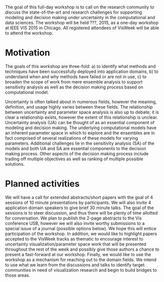 

The goal of this full-day workshop is to call on the research community to
discuss the state-of-the-art and research challenges for supporting modeling
and decision making under uncertainty in the computational and data sciences.
The workshop will be held ???, 2015, as a one-day workshop at IEEE VIS 2015 
in Chicago. All registered attendees of VisWeek will be able to attend 
the workshop.

# Motivation

The goals of this workshop are three-fold: a) to identify what methods and
techniques have been successfully deployed into application domains, b) to
understand when and why methods have failed or are not in use, c) to broaden
the scope of work from mere ensemble analysis to support sensitivity analysis
as well as the decision making process based on computational model.

Uncertainty is often talked about in numerous fields, however the meaning,
definition, and usage highly varies between these fields. The relationship
between uncertainty and parameter space analysis is also up to debate; it is
clear a relationship exists, however the extent of this relationship is
unclear. Uncertainty analysis (UA) can be thought of as an essential component
of modeling and decision making. The underlying computational models have an
inherent parameter space in which to explore and the ensembles are in fact
comprised of several realizations of these models for varying parameters.
Additional challenges lie in the sensitivity analysis (SA) of the models and
both UA and SA are essential components to the decision making process. Other
aspects of the decision making process include trading off multiple objectives
as well as ranking of multiple possible solutions.

# Planned activities

We will have a call for extended abstracts/short papers with the goal of 4
sessions of 10 minute presentations by participants. We will also invite 4
application domain speakers to give brief 30 minute talks. The goal of the
sessions is to steer discussion, and thus there will be plenty of time allotted
for conversation. We plan to publish the 2-page abstracts to the Vis
conference USB, however we will also invite worthy submissions to a special
issue of a journal (possible options below). We hope this will entice
participation of the workshop. In addition, we would like to highlight papers
accepted to the VisWeek tracks as thematic to encourage interest to uncertainty
visualization/parameter space work that will be presented throughout the rest
of the week and possibly give those authors a chance to present a
fast-forward at our workshop. Finally, we would like to use the workshop as a
mechanism for reaching out to the domain fields. We intend to use what we learn
from the discussions and talks to identify target communities in need of
visualization research and begin to build bridges to those areas.

